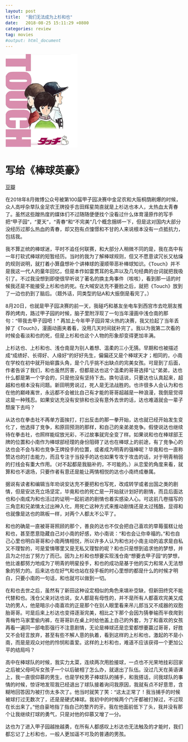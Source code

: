 ```yaml
---
layout: post
title:  "我们无法成为上杉和也"
date:   2018-08-25 15:11:29 +0800
categories: review
tag: movies
#output: html_document
---
```


<style type="text/css">
  body{
  font-size: 12pt;
  font-family: DengXian (Body Asian);
}
</style>

![touch](/assets/touch.png)


# 写给《棒球英豪》
[豆瓣](https://movie.douban.com/subject/1756889/)



在2018年8月微博公众号被第100届甲子园决赛中金足农和大阪桐荫刷爆的时候，众人高呼杂草队金足农王牌投手吉田辉星简直就是上杉达也本人，太热血太青春了。虽然这些蹭热度的媒体们不过随随便便找个没看过什么体育漫原作的写手把“甲子园”，“夏天”，“青春”和“不完美”几个概念捆绑一下，但是这对国内大部分没经历过那么热血的青春，却又抱有点憧憬和不甘的人来说根本没有一点抵抗力，包括我。


我不算正统的棒球迷，平时不追任何联赛，和大部分人稍微不同的是，我在高中有一年打软式棒球的短暂经历。当时的我为了解棒球规则，但又不愿意读冗长又枯燥的规则说明，就打着小算盘想补个讲棒球的漫顺带恶补棒球知识。《Touch》并不是我这一代人的童年回忆，但是本作如雷贯耳的名声以及几句经典的台词就把我吸引了。不过我没想到即使很早听说了著名的换主角事件（咳咳），看到那一话的时候我还是不能接受上杉和也的死。在大喊安达充不要脸之后，就把《Touch》放到了一边也扔到了脑后。（题外话，同类型的钻A和大振倒是看完了。）

8月20日，也就是甲子园决赛的前一天，我碰巧和基友坐电车到西宫市去吃朋友推荐的烤肉，路过甲子园的时候，脑子里附浮现了一句当年漫画中浅仓南的那句：“带我去甲子园吧！” 再加上今年甲子园异常火热的决赛，我又捡起了当年丢掉了《Touch》，漫画动画夹着看，没用几天时间就补完了。我以为我第二次看的时候会看淡和也的死，但是上杉和也这个人物的形象却变得更加丰满。

上杉达也、上杉和也、浅仓南是为别人着想、温柔的三小无猜。早期和也被描述成“成绩好、长得好、人缘好”的好好先生，偏偏还又是个棒球天才；相同的，小南在学校在初中就开始崭露头角，是个几乎挑不出缺点的完美女孩。可是到了后面，作者告诉了我们，和也虽然厉害，但都是达也这个温柔的哥哥选择“让”弟弟，达也什么都是第一个学会的，只是他没有坚持下去。换句话说，只要达也认真起来，超越和也根本没有问题。新田明男说过，死人是无法战胜的。也许很多人会认为和也在他的巅峰离世，永远都不会被比自己有才能的哥哥超越是一种浪漫，我倒是觉得这是一种残忍。如果安达充没有安排和也没有意外去世的话，达也难道就会一辈子颓废下去吗？

从达也在拳击社不再单方面挨打，打出反击的那一拳开始，达也就已经开始发生变化了，他选择了竞争，和原田预测的那样，和自己的亲弟弟竞争。假使说达也继续待在拳击社，也照样能绽放光彩，不过故事就完全变了样。如果说和也在棒球部王牌的位置和小南作为棒球部经理的身份阻碍了达也在棒球上的前途，有了竞争心的达也会不会与和也竞争王牌投手的位置，或者成为明青的强棒呢？毕竟和也一直称赞达也的打击能力，而且专注于当投手的达也如果专攻于攻击的话，对于明青稍弱的打线会有重大作用。（对不起都是我脑补的，不可能的。）从恋爱的角度来看，就算和也不退场，只要作者有意还是能让两情相悦的达也小南终成眷属。

据说有读者和编辑当年劝说安达充不要把和也写死，改成转学或者出国之类的剧情，但是安达充立场坚定，毕竟和也的死亡是一开始就计划好的剧情，而且后面达也和小南成为和也活过的证明一起前进的剧情也着实感染人心。可这前几卷描写的三角恋和兄弟情太过出神入化，用死亡这种方式来推动剧情还是太过残酷，显得和也就像是达也的跳板一样，对两个人都太不公平了。

和也的确是一直被哥哥照顾的那个，善良的达也不仅会把自己喜欢的草莓蛋糕让给和也，甚至愿意隐藏自己对小南的好感，劝小南说：“和也会让你幸福的。”和也自己心里也明白哥哥和小南两情相悦，所以许多人认为和也对小南主动的追求是自私又不理智的，可是爱情哪里又是无私又理智的呢？和也只是想到追求他的梦想，并且为之付出了努力了而已。因为上杉和也想要实现浅仓南“想要去甲子园”的梦想，他比谁都努力地成为了明青的明星投手，和也的成功是基于他的实力和常人无法想象的努力的。后来达也在好气和也站在投手板的时心里想的都是什么的时候才明白，只要小南的一句话，和也就可以做到一切。

在和也去世之后，虽然有了新田这种设定相似的角色来填补空缺，但新田终究不能代替和也。浅仓父亲对达也说，女人都是有母性的，并不是所有人都喜欢完美又成功的男人，他是暗示小南喜欢的正是那个在别人眼里看来吊儿郎当又不成器的双胞胎哥哥。可是后来上杉达也变得逐渐完美，相比之下那个会因为猜拳输而半夜爬到青梅竹马家里偷内裤，在哥哥趴在桌上时给他盖上自己的外套，为了和喜欢的女孩再看一遍同一部电影强行不注意剧情，无论是棒球还是恋爱都想要赢过哥哥，好胜又不会轻言放弃，甚至有些不解人意的执着，看到这样的上杉和也，激起的不是小南，而是是观众对他的怜悯和喜爱。这样的上杉和也，难道不应该获得一个更加公平的结局吗？

高中在棒球队的时候，我实力太菜，连续两次用脸接球，一点也不光荣地挂彩回家之后被父母呵斥女孩子一个以后破相了怎么办，就退出了队伍。没过几天在英语课上，我一直很仰慕的男生，也是学校男子棒球队的捕手，和我搭话，问我球队的事情的时候，惊讶地发现我已经退出了球队接着询问我原因，我就有点不好意思，含糊地回答因为被打伤太多次了。他当时就笑了笑：“这太正常了！我当捕手的时候被球打过无数次了，还是是硬式棒球。我初中的时候两个门牙都被打掉过，不过现在长出来了。”他自豪地指了指自己的整齐的牙。我在他面前低下了头，我并没有那个让我继续打球的勇气，只是对他的仰慕又增了一分。

达也为了进入甲子园越挫越勇，在所有人都感叹上杉达也无法触及的才能时，我们都忘记了上杉和也，一般人更加遥不可及的普通的男孩。
